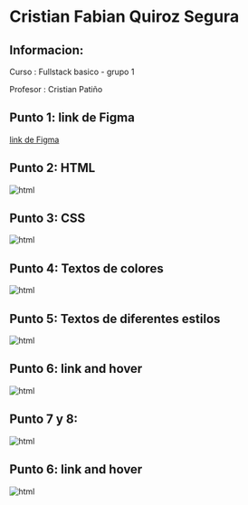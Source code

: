 <h1>Cristian Fabian Quiroz Segura</h1>
<h2>Informacion: </h2>
<p> Curso : Fullstack basico - grupo 1</p>
<p> Profesor : Cristian Patiño</p>
<h2>Punto 1: link de Figma</h2>
<a href="https://www.figma.com/file/P0SGZCqK7Ky3XSwLaU39l4/Cristian-Quiroz-ejercicio-figma?type=design&node-id=0%3A1&t=Gbu5rVefeBw3pTal-1"> link de Figma</a>
<h2>Punto 2: HTML</h2>
<img src="./Public/screencapture-file-C-Users-Cristian-PC-Documents-Taller-Punto-1-3-index-html-2023-06-21-11_46_25.png" alt="html">
<h2>Punto 3: CSS</h2>
<img src="./Public/screencapture-file-C-Users-Cristian-PC-Documents-Taller-Punto-1-3-index-html-2023-07-13-20_13_35.png" alt="html">
<h2>Punto 4: Textos de colores</h2>
<img src="./Public/punto4.png" alt="html">
<h2>Punto 5: Textos de diferentes estilos</h2>
<img src="./Public/punto5.png" alt="html">
<h2>Punto 6: link and hover</h2>
<img src="./Public/punto 6.png" alt="html">
<h2>Punto 7 y 8: </h2>
<img src="./Public/punto 7" alt="html">
<h2>Punto 6: link and hover</h2>
<img src="./Public/Punto 9.png" alt="html">